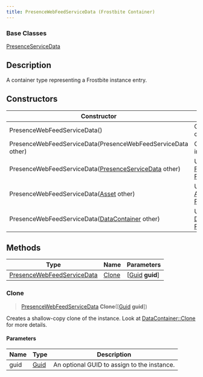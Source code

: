 ```yaml
---
title: PresenceWebFeedServiceData (Frostbite Container)
---
```

### Base Classes

[PresenceServiceData](PresenceServiceData)

## Description

A container type representing a Frostbite instance entry.

## Constructors

| Constructor                                                                           | Description                                                                                                                                 |
| ------------------------------------------------------------------------------------- | ------------------------------------------------------------------------------------------------------------------------------------------- |
| PresenceWebFeedServiceData()                                                          | Create a new instance of this container type.                                                                                               |
| PresenceWebFeedServiceData(PresenceWebFeedServiceData other)                          | Create a reference copy of an instance of the same type.                                                                                    |
| PresenceWebFeedServiceData([PresenceServiceData](PresenceServiceData) other)          | Upcast an instance of type [PresenceServiceData](PresenceServiceData) to [PresenceWebFeedServiceData](PresenceWebFeedServiceData).          |
| PresenceWebFeedServiceData([Asset](Asset) other)                                      | Upcast an instance of type [Asset](Asset) to [PresenceWebFeedServiceData](PresenceWebFeedServiceData).                                      |
| PresenceWebFeedServiceData([DataContainer](/vext/ref/cls/shr/datacontainer) other) | Upcast an instance of type [DataContainer](/vext/ref/cls/shr/datacontainer) to [PresenceWebFeedServiceData](PresenceWebFeedServiceData). |

## Methods

| Type                                                     | Name            | Parameters                                     |
| -------------------------------------------------------- | --------------- | ---------------------------------------------- |
| [PresenceWebFeedServiceData](PresenceWebFeedServiceData) | [Clone](#clone) | \[[Guid](/vext/ref/cls/shr/guid) **guid**\] |

### Clone

> [PresenceWebFeedServiceData](PresenceWebFeedServiceData) **Clone**(\[[Guid](/vext/ref/cls/shr/guid) **guid**\])

Creates a shallow-copy clone of the instance. Look at [DataContainer::Clone](/vext/ref/cls/shr/datacontainer#clone) for more details.

#### Parameters

| Name | Type         | Description                                 |
| ---- | ------------ | ------------------------------------------- |
| guid | [Guid](Guid) | An optional GUID to assign to the instance. |
